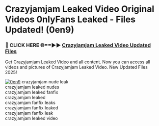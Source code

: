 # Crazyjamjam Leaked Video Original Videos 0nlyFans Leaked - Files Updated! (0en9)

<h3>🔴 CLICK HERE 🌐==►► <a href="https://tinyurl.com/ms9xzufz" rel="nofollow">Crazyjamjam Leaked Video Updated Files</a></h3>

Get Crazyjamjam Leaked Video and all content. Now you can access all videos and pictures of Crazyjamjam Leaked Video. New Updated Files 2025!

[![0en9](https://i.imgur.com/ppqm5kG.gif)](https://tinyurl.com/ms9xzufz)
crazyjamjam nude leak<br>
crazyjamjam leaked nudes<br>
crazyjamjam leaked fanfix<br>
crazyjamjam leaked<br>
crazyjamjam fanfix leaks<br>
crazyjamjam fanfix leaked<br>
crazyjamjam fanfix leak<br>
crazyjamjam leaked video